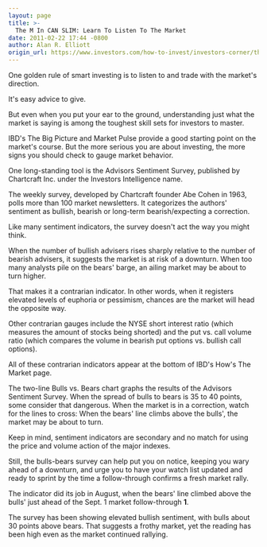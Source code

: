 ```yaml
---
layout: page
title: >-
  The M In CAN SLIM: Learn To Listen To The Market
date: 2011-02-22 17:44 -0800
author: Alan R. Elliott
origin_url: https://www.investors.com/how-to-invest/investors-corner/the-m-in-can-slim-learn-to-listen-to-the-market/
---
```


One golden rule of smart investing is to listen to and trade with the market's direction.

It's easy advice to give.

But even when you put your ear to the ground, understanding just what the market is saying is among the toughest skill sets for investors to master.

IBD's The Big Picture and Market Pulse provide a good starting point on the market's course. But the more serious you are about investing, the more signs you should check to gauge market behavior.

One long-standing tool is the Advisors Sentiment Survey, published by Chartcraft Inc. under the Investors Intelligence name.

The weekly survey, developed by Chartcraft founder Abe Cohen in 1963, polls more than 100 market newsletters. It categorizes the authors' sentiment as bullish, bearish or long-term bearish/expecting a correction.

Like many sentiment indicators, the survey doesn't act the way you might think.

When the number of bullish advisers rises sharply relative to the number of bearish advisers, it suggests the market is at risk of a downturn. When too many analysts pile on the bears' barge, an ailing market may be about to turn higher.

That makes it a contrarian indicator. In other words, when it registers elevated levels of euphoria or pessimism, chances are the market will head the opposite way.

Other contrarian gauges include the NYSE short interest ratio (which measures the amount of stocks being shorted) and the put vs. call volume ratio (which compares the volume in bearish put options vs. bullish call options).

All of these contrarian indicators appear at the bottom of IBD's How's The Market page.

The two-line Bulls vs. Bears chart graphs the results of the Advisors Sentiment Survey. When the spread of bulls to bears is 35 to 40 points, some consider that dangerous. When the market is in a correction, watch for the lines to cross: When the bears' line climbs above the bulls', the market may be about to turn.

Keep in mind, sentiment indicators are secondary and no match for using the price and volume action of the major indexes.

Still, the bulls-bears survey can help put you on notice, keeping you wary ahead of a downturn, and urge you to have your watch list updated and ready to sprint by the time a follow-through confirms a fresh market rally.

The indicator did its job in August, when the bears' line climbed above the bulls' just ahead of the Sept. 1 market follow-through **1**.

The survey has been showing elevated bullish sentiment, with bulls about 30 points above bears. That suggests a frothy market, yet the reading has been high even as the market continued rallying.
